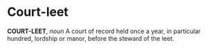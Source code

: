 # Court-leet

**COURT-LEET**, _noun_ A court of record held once a year, in particular hundred, lordship or manor, before the steward of the leet.
